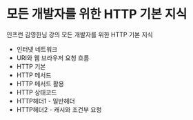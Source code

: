 # 모든 개발자를 위한 HTTP 기본 지식
인프런 김영한님 강의 모든 개발자를 위한 HTTP 기본 지식

- 인터넷 네트워크
- URI와 웹 브라우저 요청 흐름
- HTTP 기본
- HTTP 메서드
- HTTP 메서드 활용
- HTTP 상태코드
- HTTP헤더1 - 일반헤더
- HTTP헤더2 - 캐시와 조건부 요청

